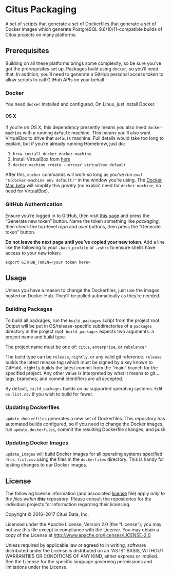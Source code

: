 # Citus Packaging

A set of scripts that generate a set of Dockerfiles that generate a set of Docker images which generate PostgreSQL 9.6/10/11-compatible builds of Citus projects on many platforms.

## Prerequisites

Building on all these platforms brings some complexity, so be sure you’ve got the prerequisites set up. Packages build using `docker`, so you’ll need that. In addition, you’ll need to generate a GitHub personal access token to allow scripts to call  GitHub APIs on your behalf.

### Docker

You need `docker` installed and configured. On Linux, just install Docker.

#### OS X

If you’re on OS X, this dependency presently means you also need `docker-machine` with a running `default` machine. This means you’ll also want VirtualBox to drive that `default` machine. Full details would take too long to explain, but if you’re already running Homebrew, just do:

  1. `brew install docker docker-machine`
  2. Install VirtualBox from [here](https://www.virtualbox.org/wiki/Downloads)
  3. `docker-machine create --driver virtualbox default`

After this, `docker` commands will work so long as you’ve run `eval "$(docker-machine env default)"` in the window you’re using. The [Docker Mac beta](https://blog.docker.com/2016/03/docker-for-mac-windows-beta/) will simplify this _greatly_ (no explicit need for `docker-machine`, no need for VirtualBox).

### GitHub Authentication

Ensure you’re logged in to GitHub, then visit [this page](https://github.com/settings/tokens) and press the “Generate new token” button. Name the token something like _packaging_, then check the top-level _repo_ and _user_ buttons, then press the “Generate token” button.

**Do not leave the next page until you’ve copied your new token**. Add a line like the following to your `.bash_profile` or `.zshrc` to ensure shells have access to your new token:

    export GITHUB_TOKEN=<your token here>

## Usage

Unless you have a reason to change the Dockerfiles, just use the images hosted on Docker Hub. They’ll be pulled automatically as they’re needed.

### Building Packages

To build all packages, run the `build_packages` script from the project root. Output will be put in OS/release-specific subdirectories of a `packages` directory in the project root. `build_packages` expects two arguments: a project name and build type.

The project name must be one of: `citus`, `enterprise`, or `rebalancer`

The build type can be `release`, `nightly`, or any valid git reference. `release` builds the latest release tag (which must be signed by a key known to GitHub). `nightly` builds the latest commit from the “main” branch for the specified project. Any other value is interpreted by what it means to git… tags, branches, and commit identifiers are all accepted.

By default, `build_packages` builds on _all_ supported operating systems. Edit `os-list.csv` if you wish to build for fewer.

### Updating Dockerfiles

`update_dockerfiles` generates a new set of Dockerfiles. This repository has automated builds configured, so if you need to change the Docker images, run `update_dockerfiles`, commit the resulting Dockerfile changes, and push.

### Updating Docker Images

`update_images` will build Docker images for all operating systems specified in `os-list.csv` using the files in the `dockerfiles` directory. This is handy for testing changes to our Docker images.

## License

The following license information (and associated [license](LICENSE) file) apply _only to the files within **this** repository_. Please consult the repositories for the individual projects for information regarding their licensing.

Copyright © 2016–2017 Citus Data, Inc.

Licensed under the Apache License, Version 2.0 (the “License”); you may not use this file except in compliance with the License. You may obtain a copy of the License at http://www.apache.org/licenses/LICENSE-2.0

Unless required by applicable law or agreed to in writing, software distributed under the License is distributed on an “AS IS” BASIS, WITHOUT WARRANTIES OR CONDITIONS OF ANY KIND, either express or implied. See the License for the specific language governing permissions and limitations under the License.
